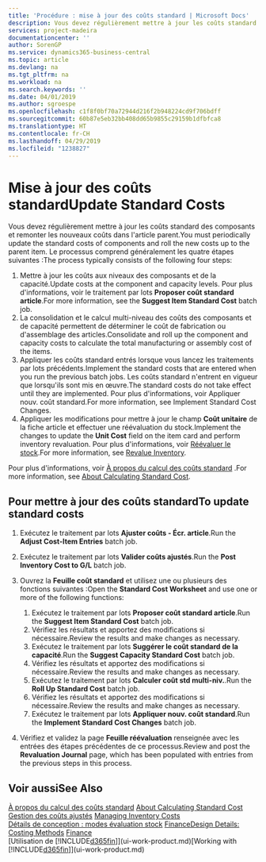 ```yaml
---
title: 'Procédure : mise à jour des coûts standard | Microsoft Docs'
description: Vous devez régulièrement mettre à jour les coûts standard des composants et remonter les nouveaux coûts dans l'article parent.
services: project-madeira
documentationcenter: ''
author: SorenGP
ms.service: dynamics365-business-central
ms.topic: article
ms.devlang: na
ms.tgt_pltfrm: na
ms.workload: na
ms.search.keywords: ''
ms.date: 04/01/2019
ms.author: sgroespe
ms.openlocfilehash: c1f8f0bf70a72944d216f2b948224cd9f706bdff
ms.sourcegitcommit: 60b87e5eb32bb408dd65b9855c29159b1dfbfca8
ms.translationtype: HT
ms.contentlocale: fr-CH
ms.lasthandoff: 04/29/2019
ms.locfileid: "1238827"
---
```

# <a name="update-standard-costs"></a><span data-ttu-id="763ef-103">Mise à jour des coûts standard</span><span class="sxs-lookup"><span data-stu-id="763ef-103">Update Standard Costs</span></span>
<span data-ttu-id="763ef-104">Vous devez régulièrement mettre à jour les coûts standard des composants et remonter les nouveaux coûts dans l'article parent.</span><span class="sxs-lookup"><span data-stu-id="763ef-104">You must periodically update the standard costs of components and roll the new costs up to the parent item.</span></span> <span data-ttu-id="763ef-105">Le processus comprend généralement les quatre étapes suivantes :</span><span class="sxs-lookup"><span data-stu-id="763ef-105">The process typically consists of the following four steps:</span></span>  

1.  <span data-ttu-id="763ef-106">Mettre à jour les coûts aux niveaux des composants et de la capacité.</span><span class="sxs-lookup"><span data-stu-id="763ef-106">Update costs at the component and capacity levels.</span></span> <span data-ttu-id="763ef-107">Pour plus d'informations, voir le traitement par lots **Proposer coût standard article**.</span><span class="sxs-lookup"><span data-stu-id="763ef-107">For more information, see the **Suggest Item Standard Cost** batch job.</span></span>  
2.  <span data-ttu-id="763ef-108">La consolidation et le calcul multi-niveau des coûts des composants et de capacité permettent de déterminer le coût de fabrication ou d'assemblage des articles.</span><span class="sxs-lookup"><span data-stu-id="763ef-108">Consolidate and roll up the component and capacity costs to calculate the total manufacturing or assembly cost of the items.</span></span>  
3.  <span data-ttu-id="763ef-109">Appliquer les coûts standard entrés lorsque vous lancez les traitements par lots précédents.</span><span class="sxs-lookup"><span data-stu-id="763ef-109">Implement the standard costs that are entered when you run the previous batch jobs.</span></span> <span data-ttu-id="763ef-110">Les coûts standard n'entrent en vigueur que lorsqu'ils sont mis en œuvre.</span><span class="sxs-lookup"><span data-stu-id="763ef-110">The standard costs do not take effect until they are implemented.</span></span> <span data-ttu-id="763ef-111">Pour plus d'informations, voir Appliquer nouv. coût standard.</span><span class="sxs-lookup"><span data-stu-id="763ef-111">For more information, see Implement Standard Cost Changes.</span></span>  
4.  <span data-ttu-id="763ef-112">Appliquer les modifications pour mettre à jour le champ **Coût unitaire** de la fiche article et effectuer une réévaluation du stock.</span><span class="sxs-lookup"><span data-stu-id="763ef-112">Implement the changes to update the **Unit Cost** field on the item card and perform inventory revaluation.</span></span> <span data-ttu-id="763ef-113">Pour plus d'informations, voir [Réévaluer le stock](inventory-how-revalue-inventory.md).</span><span class="sxs-lookup"><span data-stu-id="763ef-113">For more information, see [Revalue Inventory](inventory-how-revalue-inventory.md).</span></span>  

<span data-ttu-id="763ef-114">Pour plus d'informations, voir [À propos du calcul des coûts standard](finance-about-calculating-standard-cost.md) .</span><span class="sxs-lookup"><span data-stu-id="763ef-114">For more information, see [About Calculating Standard Cost](finance-about-calculating-standard-cost.md).</span></span>  
## <a name="to-update-standard-costs"></a><span data-ttu-id="763ef-115">Pour mettre à jour des coûts standard</span><span class="sxs-lookup"><span data-stu-id="763ef-115">To update standard costs</span></span>  
1.  <span data-ttu-id="763ef-116">Exécutez le traitement par lots **Ajuster coûts - Écr. article**.</span><span class="sxs-lookup"><span data-stu-id="763ef-116">Run the **Adjust Cost-Item Entries** batch job.</span></span>  
2.  <span data-ttu-id="763ef-117">Exécutez le traitement par lots **Valider coûts ajustés**.</span><span class="sxs-lookup"><span data-stu-id="763ef-117">Run the **Post Inventory Cost to G/L** batch job.</span></span>  
3.  <span data-ttu-id="763ef-118">Ouvrez la **Feuille coût standard** et utilisez une ou plusieurs des fonctions suivantes :</span><span class="sxs-lookup"><span data-stu-id="763ef-118">Open the **Standard Cost Worksheet** and use one or more of the following functions:</span></span>  

    1.  <span data-ttu-id="763ef-119">Exécutez le traitement par lots **Proposer coût standard article**.</span><span class="sxs-lookup"><span data-stu-id="763ef-119">Run the **Suggest Item Standard Cost** batch job.</span></span>  
    2.  <span data-ttu-id="763ef-120">Vérifiez les résultats et apportez des modifications si nécessaire.</span><span class="sxs-lookup"><span data-stu-id="763ef-120">Review the results and make changes as necessary.</span></span>  
    3.  <span data-ttu-id="763ef-121">Exécutez le traitement par lots **Suggérer le coût standard de la capacité**.</span><span class="sxs-lookup"><span data-stu-id="763ef-121">Run the **Suggest Capacity Standard Cost** batch job.</span></span>  
    4.  <span data-ttu-id="763ef-122">Vérifiez les résultats et apportez des modifications si nécessaire.</span><span class="sxs-lookup"><span data-stu-id="763ef-122">Review the results and make changes as necessary.</span></span>
    5. <span data-ttu-id="763ef-123">Exécutez le traitement par lots **Calculer coût std multi-niv.**.</span><span class="sxs-lookup"><span data-stu-id="763ef-123">Run the **Roll Up Standard Cost** batch job.</span></span>
    6.  <span data-ttu-id="763ef-124">Vérifiez les résultats et apportez des modifications si nécessaire.</span><span class="sxs-lookup"><span data-stu-id="763ef-124">Review the results and make changes as necessary.</span></span>
    7.  <span data-ttu-id="763ef-125">Exécutez le traitement par lots **Appliquer nouv. coût standard**.</span><span class="sxs-lookup"><span data-stu-id="763ef-125">Run the **Implement Standard Cost Changes** batch job.</span></span>  
4.  <span data-ttu-id="763ef-126">Vérifiez et validez la page **Feuille réévaluation** renseignée avec les entrées des étapes précédentes de ce processus.</span><span class="sxs-lookup"><span data-stu-id="763ef-126">Review and post the **Revaluation Journal** page, which has been populated with entries from the previous steps in this process.</span></span>  

## <a name="see-also"></a><span data-ttu-id="763ef-127">Voir aussi</span><span class="sxs-lookup"><span data-stu-id="763ef-127">See Also</span></span>  
 <span data-ttu-id="763ef-128">[À propos du calcul des coûts standard](finance-about-calculating-standard-cost.md) </span><span class="sxs-lookup"><span data-stu-id="763ef-128">[About Calculating Standard Cost](finance-about-calculating-standard-cost.md) </span></span>  
 <span data-ttu-id="763ef-129">[Gestion des coûts ajustés](finance-manage-inventory-costs.md) </span><span class="sxs-lookup"><span data-stu-id="763ef-129">[Managing Inventory Costs](finance-manage-inventory-costs.md) </span></span>  
 <span data-ttu-id="763ef-130">[Détails de conception : modes évaluation stock](design-details-costing-methods.md) [Finance](finance.md)</span><span class="sxs-lookup"><span data-stu-id="763ef-130">[Design Details: Costing Methods](design-details-costing-methods.md) [Finance](finance.md)</span></span>  
 <span data-ttu-id="763ef-131">[Utilisation de [!INCLUDE[d365fin](includes/d365fin_md.md)]](ui-work-product.md)</span><span class="sxs-lookup"><span data-stu-id="763ef-131">[Working with [!INCLUDE[d365fin](includes/d365fin_md.md)]](ui-work-product.md)</span></span>  
